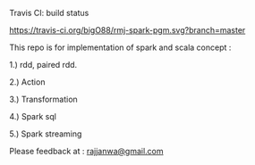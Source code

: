 
Travis CI: build status 

https://travis-ci.org/bigO88/rmj-spark-pgm.svg?branch=master




This repo is for implementation of spark and scala concept :

1.) rdd, paired rdd.

2.) Action

3.) Transformation

4.) Spark sql

5.) Spark streaming

Please feedback at : rajjanwa@gmail.com
